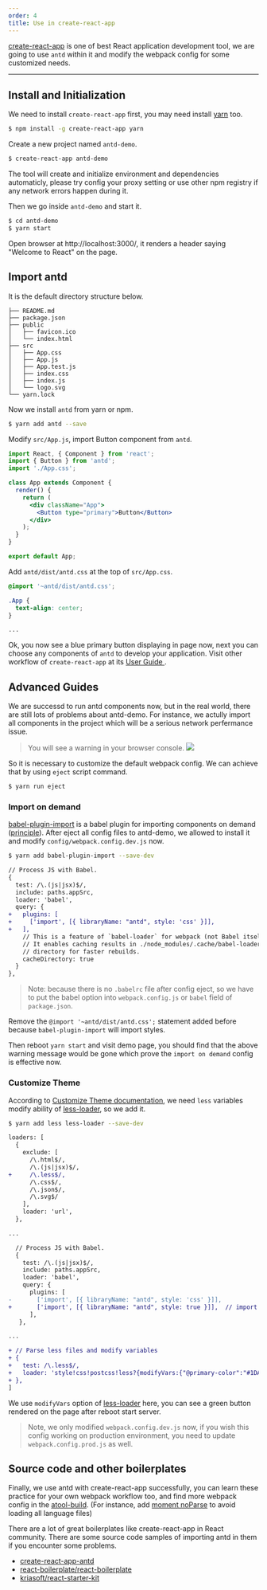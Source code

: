 ```yaml
---
order: 4
title: Use in create-react-app
---
```


[create-react-app](https://github.com/facebookincubator/create-react-app) is one of best React application development tool, we are going to use `antd` within it and modify the webpack config for some customized needs.

---

## Install and Initialization

We need to install `create-react-app` first, you may need install [yarn](https://github.com/yarnpkg/yarn/) too.

```bash
$ npm install -g create-react-app yarn
```

Create a new project named `antd-demo`.

```bash
$ create-react-app antd-demo
```

The tool will create and initialize environment and dependencies automaticly,
please try config your proxy setting or use other npm registry if any network errors happen during it.

Then we go inside `antd-demo` and start it.

```bash
$ cd antd-demo
$ yarn start
```

Open browser at http://localhost:3000/, it renders a header saying "Welcome to React" on the page.

## Import antd

It is the default directory structure below.

```
├── README.md
├── package.json
├── public
│   ├── favicon.ico
│   └── index.html
├── src
│   ├── App.css
│   ├── App.js
│   ├── App.test.js
│   ├── index.css
│   ├── index.js
│   └── logo.svg
└── yarn.lock
```

Now we install `antd` from yarn or npm.

```bash
$ yarn add antd --save
```

Modify `src/App.js`, import Button component from `antd`.

```jsx
import React, { Component } from 'react';
import { Button } from 'antd';
import './App.css';

class App extends Component {
  render() {
    return (
      <div className="App">
        <Button type="primary">Button</Button>
      </div>
    );
  }
}

export default App;
```

Add `antd/dist/antd.css` at the top of `src/App.css`.

```css
@import '~antd/dist/antd.css';

.App {
  text-align: center;
}

...
```

Ok, you now see a blue primary button displaying in page now, next you can choose any components of `antd` to develop your application. Visit other workflow of `create-react-app` at its [User Guide ](https://github.com/facebookincubator/create-react-app/blob/master/packages/react-scripts/template/README.md).


## Advanced Guides

We are successd to run antd components now, but in the real world, there are still lots of problems about antd-demo.
For instance, we actully import all components in the project which will be a serious network perfermance issue.

> You will see a warning in your browser console.
> ![](https://zos.alipayobjects.com/rmsportal/vgcHJRVZFmPjAawwVoXK.png)

So it is necessary to customize the default webpack config. We can achieve that by using `eject` script command.

```bash
$ yarn run eject
```

### Import on demand

[babel-plugin-import](https://github.com/ant-design/babel-plugin-import) is a babel plugin for importing components on demand ([principle](/docs/react/getting-started#Import-on-Demand)). After eject all config files to antd-demo, we allowed to install it and modify `config/webpack.config.dev.js` now.

```bash
$ yarn add babel-plugin-import --save-dev
```

```diff
// Process JS with Babel.
{
  test: /\.(js|jsx)$/,
  include: paths.appSrc,
  loader: 'babel',
  query: {
+   plugins: [
+     ['import', [{ libraryName: "antd", style: 'css' }]],
+   ],
    // This is a feature of `babel-loader` for webpack (not Babel itself).
    // It enables caching results in ./node_modules/.cache/babel-loader/
    // directory for faster rebuilds.
    cacheDirectory: true
  }
},
```

> Note: because there is no `.babelrc` file after config eject, so we have to put the babel option into `webpack.config.js` or `babel` field of `package.json`.

Remove the `@import '~antd/dist/antd.css';` statement added before because `babel-plugin-import` will import styles.

Then reboot `yarn start` and visit demo page, you should find that the above warning message would be gone which prove the `import on demand` config is effective now.

### Customize Theme

According to [Customize Theme documentation](/docs/react/customize-theme), we need `less` variables modify ability of [less-loader](https://github.com/webpack/less-loader), so we add it.

```bash
$ yarn add less less-loader --save-dev
```

```diff
loaders: [
  {
    exclude: [
      /\.html$/,
      /\.(js|jsx)$/,
+     /\.less$/,
      /\.css$/,
      /\.json$/,
      /\.svg$/
    ],
    loader: 'url',
  },

...

  // Process JS with Babel.
  {
    test: /\.(js|jsx)$/,
    include: paths.appSrc,
    loader: 'babel',
    query: {
      plugins: [
-       ['import', [{ libraryName: "antd", style: 'css' }]],
+       ['import', [{ libraryName: "antd", style: true }]],  // import less
      ],
   },

...

+ // Parse less files and modify variables
+ {
+   test: /\.less$/,
+   loader: 'style!css!postcss!less?{modifyVars:{"@primary-color":"#1DA57A"}}'
+ },
]
```

We use `modifyVars` option of [less-loader](https://github.com/webpack/less-loader#less-options) here, you can see a green button rendered on the page after reboot start server.

> Note, we only modified `webpack.config.dev.js` now, if you wish this config working on production environment, you need to update `webpack.config.prod.js` as well.

## Source code and other boilerplates

Finally, we use antd with create-react-app successfully, you can learn these practice for your own webpack workflow too, and find more webpack config in the [atool-build](https://github.com/ant-tool/atool-build/blob/master/src/getWebpackCommonConfig.js). (For instance, add [moment noParse](https://github.com/ant-tool/atool-build/blob/e4bd2959689b6a95cb5c1c854a5db8c98676bdb3/src/getWebpackCommonConfig.js#L90) to avoid loading all language files)

There are a lot of great boilerplates like create-react-app in React community. There are some source code samples of importing antd in them if you encounter some problems.

- [create-react-app-antd](https://github.com/ant-design/create-react-app-antd)
- [react-boilerplate/react-boilerplate](https://github.com/ant-design/react-boilerplate)
- [kriasoft/react-starter-kit](https://github.com/ant-design/react-starter-kit)
